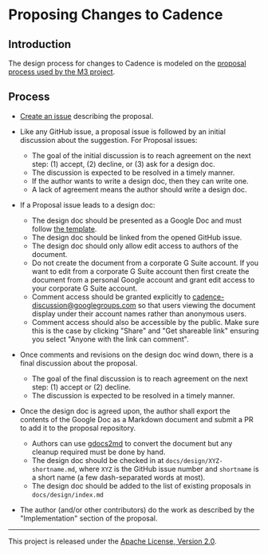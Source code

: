 # Proposing Changes to Cadence

## Introduction

The design process for changes to Cadence is modeled on the [proposal process used by the M3 project](https://github.com/m3db/proposal).

## Process

- [Create an issue](https://github.com/temporalio/temporal/issues/new) describing the proposal.

- Like any GitHub issue, a proposal issue is followed by an initial discussion about the suggestion. For Proposal issues:

  - The goal of the initial discussion is to reach agreement on the next step: (1) accept, (2) decline, or (3) ask for a design doc.
  - The discussion is expected to be resolved in a timely manner.
  - If the author wants to write a design doc, then they can write one.
  - A lack of agreement means the author should write a design doc.

- If a Proposal issue leads to a design doc:

  - The design doc should be presented as a Google Doc and must follow [the template](https://docs.google.com/document/d/1hpWpy5MB5l8uXfnl23lebhx-dvo79vb1jFUOyAtIHJw/edit?usp=sharing).
  - The design doc should be linked from the opened GitHub issue.
  - The design doc should only allow edit access to authors of the document.
  - Do not create the document from a corporate G Suite account. If you want to edit from a corporate G Suite account then first create the document from a personal Google account and grant edit access to your corporate G Suite account.
  - Comment access should be granted explicitly to [cadence-discussion@googlegroups.com](https://groups.google.com/d/forum/cadence-discussion) so that users viewing the document display under their account names rather than anonymous users.
  - Comment access should also be accessible by the public. Make sure this is the case by clicking "Share" and "Get shareable link" ensuring you select "Anyone with the link can comment".
  
- Once comments and revisions on the design doc wind down, there is a final discussion about the proposal.

  - The goal of the final discussion is to reach agreement on the next step: (1) accept or (2) decline.
  - The discussion is expected to be resolved in a timely manner.

- Once the design doc is agreed upon, the author shall export the contents of the Google Doc as a Markdown document and submit a PR to add it to the proposal repository.

  - Authors can use [gdocs2md](https://github.com/mangini/gdocs2md) to convert the document but any cleanup required must be done by hand.
  - The design doc should be checked in at `docs/design/XYZ-shortname.md`, where `XYZ` is the GitHub issue number and `shortname` is a short name (a few dash-separated words at most).
  - The design doc should be added to the list of existing proposals in `docs/design/index.md`

- The author (and/or other contributors) do the work as described by the "Implementation" section of the proposal.

---

This project is released under the [Apache License, Version 2.0](LICENSE).
